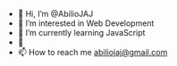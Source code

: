 - 👋 Hi, I’m @AbilioJAJ
- 👀 I’m interested in Web Development
- 🌱 I’m currently learning JavaScript
- 💞️ 
- 📫 How to reach me abiliojaj@gmail.com

<!---
AbilioJAJ/AbilioJAJ is a ✨ special ✨ repository because its `README.md` (this file) appears on your GitHub profile.
You can click the Preview link to take a look at your changes.
--->
